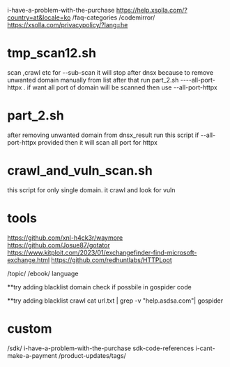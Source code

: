 
i-have-a-problem-with-the-purchase
https://help.xsolla.com/?country=at&locale=ko
/faq-categories
/codemirror/
https://xsolla.com/privacypolicy/?lang=he


tmp_scan12.sh
===================
scan ,crawl etc
for --sub-scan it will stop after dnsx because to remove unwanted domain manually from list
after that run part_2.sh ----all-port-httpx . if want all port of domain will be scanned then use --all-port-httpx


part_2.sh
==============
after removing unwanted domain from dnsx_result run this script 
if --all-port-httpx provided then it will scan all port for httpx


crawl_and_vuln_scan.sh
========================
this script for only single domain.
it crawl and look for vuln



tools
=========
https://github.com/xnl-h4ck3r/waymore
https://github.com/Josue87/gotator
https://www.kitploit.com/2023/01/exchangefinder-find-microsoft-exchange.html
https://github.com/redhuntlabs/HTTPLoot


/topic/
/ebook/
language

**try adding blacklist domain check if possbile in gospider code

**try adding blacklist crawl 
cat url.txt | grep -v "help.asdsa.com"| gospider

custom
========
/sdk/
i-have-a-problem-with-the-purchase
sdk-code-references
i-cant-make-a-payment
/product-updates/tags/

